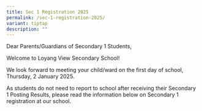 ```yaml
---
title: Sec 1 Registration 2025
permalink: /sec-1-registration-2025/
variant: tiptap
description: ""
---
```

<p>Dear Parents/Guardians of Secondary 1 Students,</p>
<p>Welcome to Loyang View Secondary School!</p>
<p>We look forward to meeting your child/ward on the first day of school,
Thursday, 2 January 2025.</p>
<p>As students do not need to report to school after receiving their Secondary
1 Posting Results, please read the information below on Secondary 1 registration
at our school.</p>
<p></p>